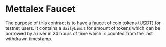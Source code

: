 # Mettalex Faucet

The purpose of this contract is to have a faucet of coin tokens (USDT) for testnet users.
It contains a `dailyLimit` for amount of tokens which can be borrowed by a user in 24 hours of time which is counted from the last withdrawn timestamp.


